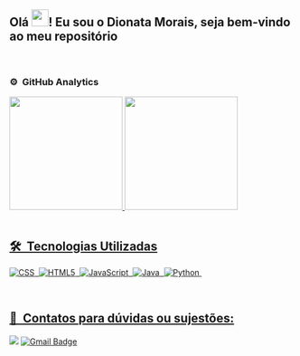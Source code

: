 ## Olá <img src="https://raw.githubusercontent.com/kaueMarques/kaueMarques/master/hi.gif" width="30px">! Eu sou o Dionata Morais, seja bem-vindo ao meu repositório

<!--
#Quem sou eu?

Here are some ideas to get you started:
- Estudante de Ciencias da Computação
- 🔭 I’m currently working on ...
- 🌱 I’m currently learning ...
- 👯 I’m looking to collaborate on ...
- 🤔 I’m looking for help with ...
- 💬 Ask me about ...
- 📫 How to reach me: ...
- 😄 Pronouns: ...
- ⚡ Fun fact: ...
-->
<br>

### ⚙️ &nbsp;GitHub Analytics
<div align="left">
  <a href="https://github.com/D-Morais"/>
  <img height="200em" src="https://github-readme-stats.vercel.app/api?username=D-Morais&show_icons=true&theme=dark&include_all_commits=true&count_private=true"/>
  <img height="200em" src="https://github-readme-stats.vercel.app/api/top-langs/?username=D-Morais&layout=compact&langs_count=7&theme=dark"/>
</div>
<br>

## 🛠 &nbsp;Tecnologias Utilizadas
![CSS](https://img.shields.io/badge/CSS3-1572B6?style=flat&logo=css3&logoColor=white)&nbsp;
![HTML5](https://img.shields.io/badge/HTML5-E34F26?style=flat&logo=html5&logoColor=white)&nbsp;
![JavaScript](https://img.shields.io/badge/JavaScript-323330?style=flat&logo=javascript&logoColor=yellow)&nbsp;
![Java](https://img.shields.io/badge/Java-ED8B00?style=flat&logo=java)&nbsp;
![Python](https://img.shields.io/badge/Python-14354C?style=flat&logo=python)&nbsp;

<br>

## 👨 &nbsp;Contatos para dúvidas ou sujestões:
[![](https://img.shields.io/badge/LinkedIn-0077B5?style=flat&logo=linkedin&logoColor=white)]()
[![Gmail Badge](https://img.shields.io/badge/moraisdionata@gmail.com-D14836?style=flat&logo=Gmail&logoColor=white)](mailto:moraisdionata@gmail.com)
